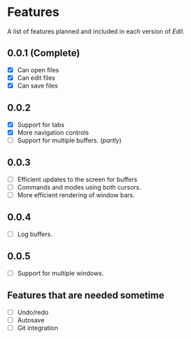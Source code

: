 # Features

A list of features planned and included in each version 
of *Edil*.

## 0.0.1 (Complete)

- [x] Can open files
- [x] Can edit files
- [x] Can save files

## 0.0.2

- [x] Support for tabs
- [x] More navigation controls
- [ ] Support for multiple buffers. (*partly*)

## 0.0.3

- [ ] Efficient updates to the screen for buffers
- [ ] Commands and modes using both cursors.
- [ ] More efficient rendering of window bars.

## 0.0.4

- [ ] Log buffers.

## 0.0.5

- [ ] Support for multiple windows.

## Features that are needed sometime

- [ ] Undo/redo
- [ ] Autosave
- [ ] Git integration
